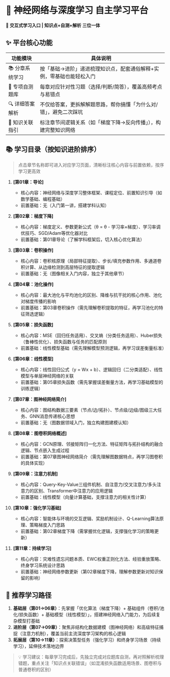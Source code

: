 # 🧠 神经网络与深度学习 自主学习平台  
**🌟 交互式学习入口 | 知识点+自测+解析 三位一体**  


## ✨ 平台核心功能  
| 功能模块       | 具体说明                                                                 |
|----------------|--------------------------------------------------------------------------|
| 📚 分章系统学习 | 按「基础→进阶」递进梳理知识点，配套通俗解释+实例，零基础也能轻松入门       |
| 📝 专项自测题库 | 每章对应针对性习题（选择/判断/简答），覆盖高频考点与易错点                 |
| 🔍 详细答案解析 | 不仅给答案，更拆解解题思路，帮你搞懂「为什么对/错」，避免二次踩坑         |
| 📌 知识关联指引 | 标注章节间逻辑关系（如「梯度下降→反向传播」），构建完整知识网络           |


## 📚 学习目录（按知识进阶排序）  
> 点击章节名称即可进入对应学习页面，清晰标注核心内容与前置依赖，按序学习更高效  

1. **[第01章：导论]**  
   - 核心内容：神经网络与深度学习整体框架、课程定位、前置知识引导（如数学基础、编程基础）  
   - 前置基础：无（入门第一讲，搭建学科认知）  

2. **[第02章：梯度下降]**  
   - 核心内容：梯度定义、参数更新公式（θ = θ - 学习率×梯度）、学习率调优技巧、SGD/Adam等优化器对比  
   - 前置基础：第01章导论（了解学科框架后，切入核心优化算法）  

3. **[第03章：卷积操作]**  
   - 核心内容：卷积核原理（局部特征提取）、步长/填充参数作用、多通道卷积计算、从边缘检测到高层特征的提取逻辑  
   - 前置基础：无（图像相关入门内容，独立于其他章节）  

4. **[第04章：池化操作]**  
   - 核心内容：最大池化与平均池化的区别、降维与抗干扰的核心作用、池化对梯度传播的影响  
   - 前置基础：第03章卷积操作（需先理解卷积提取的特征，再学习池化的特征筛选逻辑）  

5. **[第05章：损失函数]**  
   - 核心内容：MSE（回归任务适用）、交叉熵（分类任务适用）、Huber损失（鲁棒性优化）、损失函数与任务的匹配原则  
   - 前置基础：线性模型基础（需先理解模型预测逻辑，再学习误差衡量标准）  

6. **[第06章：线性模型]**  
   - 核心内容：线性回归公式（y = Wx + b）、逻辑回归（二分类适配）、线性模型与单层神经网络的关联  
   - 前置基础：第05章损失函数（需先掌握误差衡量方法，再学习基础模型的训练逻辑）  

7. **[第07章：图神经网络简介]**  
   - 核心内容：图结构数据三要素（节点/边/拓扑）、节点级/边级/图级三大任务、GNN消息传递核心思想  
   - 前置基础：无（图数据领域入门，独立构建图建模认知）  

8. **[第08章：图卷积网络概述]**  
   - 核心内容：GCN原理、邻接矩阵归一化方法、特征矩阵与拓扑结构的融合逻辑、节点嵌入生成过程  
   - 前置基础：第07章图神经网络简介（需先理解图数据特点，再学习图卷积的具体实现）  

9. **[第09章：注意力机制]**  
   - 核心内容：Query-Key-Value三组件机制、自注意力/交叉注意力/多头注意力的区别、Transformer中注意力的应用逻辑  
   - 前置基础：线性模型（向量计算基础，支撑注意力的相关性计算）  

10. **[第10章：强化学习基础]**  
    - 核心内容：智能体与环境的交互逻辑、奖励机制设计、Q-Learning算法原理、策略梯度入门思路  
    - 前置基础：第02章梯度下降（需掌握优化逻辑，支撑强化学习的策略更新）  

11. **[第11章：持续学习]**  
    - 核心内容：灾难性遗忘问题本质、EWC权重正则化方法、经验重放策略、终身学习系统设计思路  
    - 前置基础：神经网络参数更新（第02章梯度下降，理解参数更新对知识保留的影响）  


## 📌 推荐学习路径  
1. **基础层（第01→06章）**：先掌握「优化算法（梯度下降）+ 基础组件（卷积/池化/损失函数）+ 基础模型（线性模型）」，搭建神经网络入门能力，为后续复杂模型打基础  
2. **进阶层（第07→09章）**：聚焦非结构化数据建模（图神经网络）和高级特征捕捉（注意力机制），覆盖当前主流深度学习架构的核心逻辑  
3. **拓展层（第10→11章）**：探索决策型任务（强化学习）和终身学习场景（持续学习），延伸技术落地边界  

> 💡 学习建议：每章学习完成后，先独立完成对应题库自测，再对照解析梳理错题，重点关注「知识点关联错误」（如混淆损失函数适用场景、图卷积与普通卷积的区别）
